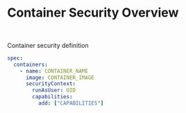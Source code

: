 # Container Security Overview

<br>

Container security definition
```YAML
spec:
  containers:
    - name: CONTAINER_NAME
      image: CONTAINER_IMAGE
      securityContext:
        runAsUser: UID
        capabilities:
          add: ["CAPABILITIES"]
```
